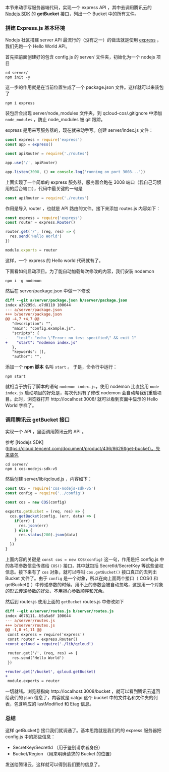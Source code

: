 本节来动手写服务器端代码，实现一个 express API ，其中去调用腾讯云的 [Nodejs SDK](https://cloud.tencent.com/document/product/436/8629) 的 **getBucket** 接口，列出一个 Bucket 中的所有文件。

### 搭建 Express.js 基本环境

Nodejs 社区搭建 server API 最流行的（没有之一）的做法就是使用 [express](https://expressjs.com/) ，我们先跑一个 Hello World API。

首先把前面创建好的包含 config.js 的 server/ 文件夹，初始化为一个 nodejs 项目

```
cd server/
npm init -y
```

这一步的作用就是在当前位置生成了一个 package.json 文件。这样就可以来装包了

```
npm i express
```

装包后会出现 server/node_modules 文件夹，到 qcloud-cos/.gitignore 中添加 `node_modules` ，防止 node_modules 被 git 跟踪。

express 是用来写服务器的，现在就来动手写。创建 server/index.js 文件：

```js
const express = require('express')
const app = express()

const apiRouter = require('./routes')

app.use('/', apiRouter)

app.listen(3008, () => console.log('running on port 3008...'))
```

上面实现了一个简单的 express 服务器，服务器会跑在 3008 端口（我自己习惯用的后台端口），代码中最关键的一句是

```js
const apiRouter = require('./routes')
```

作用是导入 router ，也就是 API 路由的文件。接下来添加 routes.js 内容如下：

```js
const express = require('express')
const router = express.Router()

router.get('/', (req, res) => {
  res.send('Hello World')
})

module.exports = router
```

这样，一个 express 的 Hello world 代码就有了。

下面看如何启动项目。为了能自动加载每次修改的内容，我们安装 nodemon

```
npm i -g nodemon
```

然后在 server/package.json 中做一下修改


```diff
diff --git a/server/package.json b/server/package.json
index a39295d..e7d8110 100644
--- a/server/package.json
+++ b/server/package.json
@@ -4,7 +4,7 @@
   "description": "",
   "main": "config.example.js",
   "scripts": {
-    "test": "echo \"Error: no test specified\" && exit 1"
+    "start": "nodemon index.js"
   },
   "keywords": [],
   "author": "",
```

添加一个 **npm 脚本** 名叫 `start` 。 于是，命令行中运行：

```
npm start
```

就相当于执行了脚本的语句 `nodemon index.js`，使用 nodemon 比直接用 `node index.js` 启动项目的好处是，每次代码有了修改 nodemon 会自动帮我们重启项目。此时，浏览器打开 http://localhost:3008/ 就可以看到页面中显示的 Hello World 字样了。

### 调用腾讯云 getBucket 接口

实现一个 API ，里面调用腾讯云的 API 。

参考 [Nodejs SDK](https://cloud.tencent.com/document/product/436/8629#get-bucket）。先来装包

```
cd server/
npm i cos-nodejs-sdk-v5
```

然后创建 server/lib/qcloud.js ，内容如下：

```js
const COS = require('cos-nodejs-sdk-v5')
const config = require('../config')

const cos = new COS(config)

exports.getBucket = (req, res) => {
  cos.getBucket(config, (err, data) => {
    if(err) {
      res.json(err)
    } else {
      res.status(200).json(data)
    }
  })
}
```

上面内容的关键是 `const cos = new COS(config)` 这一句，作用是把 config.js 中的各项参数信息传递给 `COS()` 接口，其中就包括 SecretId/SecretKey 等这些鉴权信息。接下来有了 `cos` 对象，就可以呼叫 `cos.getBucket()` 接口真正的去列出 Bucket 文件了。由于 `config` 是一个对象，所以在向上面两个接口（ COS() 和 getBucket() ）中传递参数的时候，用不上的参数会被自动忽略，这是用一个对象的形式传递参数的好处，不用担心参数顺序和冗余。

然后到 router.js 使用上面的 `getBucket` routes.js 中修改如下

```diff
diff --git a/server/routes.js b/server/routes.js
index 4678111..b5a5a6f 100644
--- a/server/routes.js
+++ b/server/routes.js
@@ -1,8 +1,11 @@
 const express = require('express')
 const router = express.Router()
+const qcloud = require('./lib/qcloud')

 router.get('/', (req, res) => {
   res.send('Hello World')
 })

+router.get('/bucket', qcloud.getBucket)
+
 module.exports = router
```

一切就绪。浏览器指向 http://localhost:3008/bucket ，就可以看到腾讯云返回给我们的 json 信息了，内容就是 catgo 这个 bucket 中的文件名和文件夹的列表，包含响应的 lastModified 和 Etag 信息。

### 总结

这样 getBucket() 接口我们就调通了。基本思路就是我们的的 express 服务器把 config.js 中的那些信息：

- SecretKey/SecretId （用于鉴别请求者身份）
- Bucket/Region （用来明确请求的 Bucket 的位置）

发送给腾讯云，这样就可以得到我们要的信息了。
